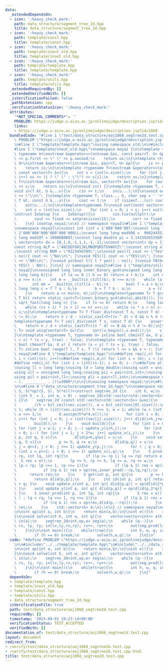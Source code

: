 ```yaml
---
data:
  _extendedDependsOn:
  - icon: ':heavy_check_mark:'
    path: data_structure/segment_tree_2d.hpp
    title: data_structure/segment_tree_2d.hpp
  - icon: ':heavy_check_mark:'
    path: template/const.hpp
    title: template/const.hpp
  - icon: ':heavy_check_mark:'
    path: template/inout_old.hpp
    title: template/inout_old.hpp
  - icon: ':heavy_check_mark:'
    path: template/template.hpp
    title: template/template.hpp
  - icon: ':heavy_check_mark:'
    path: template/utils.hpp
    title: template/utils.hpp
  _extendedRequiredBy: []
  _extendedVerifiedWith: []
  _isVerificationFailed: false
  _pathExtension: cpp
  _verificationStatusIcon: ':heavy_check_mark:'
  attributes:
    '*NOT_SPECIAL_COMMENTS*': ''
    PROBLEM: https://judge.u-aizu.ac.jp/onlinejudge/description.jsp?id=1068
    links:
    - https://judge.u-aizu.ac.jp/onlinejudge/description.jsp?id=1068
  bundledCode: "#line 1 \"test/data_structure/aoj1068_segtree2d.test.cpp\"\n#define\
    \ PROBLEM \"https://judge.u-aizu.ac.jp/onlinejudge/description.jsp?id=1068\"\n\
    \n#line 2 \"template/template.hpp\"\nusing namespace std;\n\n#include<bits/stdc++.h>\n\
    #line 1 \"template/inout_old.hpp\"\nnamespace noya2 {\n\ntemplate <typename T,\
    \ typename U>\nostream &operator<<(ostream &os, const pair<T, U> &p){\n    os\
    \ << p.first << \" \" << p.second;\n    return os;\n}\ntemplate <typename T, typename\
    \ U>\nistream &operator>>(istream &is, pair<T, U> &p){\n    is >> p.first >> p.second;\n\
    \    return is;\n}\n\ntemplate <typename T>\nostream &operator<<(ostream &os,\
    \ const vector<T> &v){\n    int s = (int)v.size();\n    for (int i = 0; i < s;\
    \ i++) os << (i ? \" \" : \"\") << v[i];\n    return os;\n}\ntemplate <typename\
    \ T>\nistream &operator>>(istream &is, vector<T> &v){\n    for (auto &x : v) is\
    \ >> x;\n    return is;\n}\n\nvoid in() {}\ntemplate <typename T, class... U>\n\
    void in(T &t, U &...u){\n    cin >> t;\n    in(u...);\n}\n\nvoid out() { cout\
    \ << \"\\n\"; }\ntemplate <typename T, class... U, char sep = ' '>\nvoid out(const\
    \ T &t, const U &...u){\n    cout << t;\n    if (sizeof...(u)) cout << sep;\n\
    \    out(u...);\n}\n\ntemplate<typename T>\nvoid out(const vector<vector<T>> &vv){\n\
    \    int s = (int)vv.size();\n    for (int i = 0; i < s; i++) out(vv[i]);\n}\n\
    \nstruct IoSetup {\n    IoSetup(){\n        cin.tie(nullptr);\n        ios::sync_with_stdio(false);\n\
    \        cout << fixed << setprecision(15);\n        cerr << fixed << setprecision(7);\n\
    \    }\n} iosetup_noya2;\n\n} // namespace noya2\n#line 1 \"template/const.hpp\"\
    \nnamespace noya2{\n\nconst int iinf = 1'000'000'007;\nconst long long linf =\
    \ 2'000'000'000'000'000'000LL;\nconst long long mod998 =  998244353;\nconst long\
    \ long mod107 = 1000000007;\nconst long double pi = 3.14159265358979323;\nconst\
    \ vector<int> dx = {0,1,0,-1,1,1,-1,-1};\nconst vector<int> dy = {1,0,-1,0,1,-1,-1,1};\n\
    const string ALP = \"ABCDEFGHIJKLMNOPQRSTUVWXYZ\";\nconst string alp = \"abcdefghijklmnopqrstuvwxyz\"\
    ;\nconst string NUM = \"0123456789\";\n\nvoid yes(){ cout << \"Yes\\n\"; }\nvoid\
    \ no(){ cout << \"No\\n\"; }\nvoid YES(){ cout << \"YES\\n\"; }\nvoid NO(){ cout\
    \ << \"NO\\n\"; }\nvoid yn(bool t){ t ? yes() : no(); }\nvoid YN(bool t){ t ?\
    \ YES() : NO(); }\n\n} // namespace noya2\n#line 1 \"template/utils.hpp\"\nnamespace\
    \ noya2{\n\nunsigned long long inner_binary_gcd(unsigned long long a, unsigned\
    \ long long b){\n    if (a == 0 || b == 0) return a + b;\n    int n = __builtin_ctzll(a);\
    \ a >>= n;\n    int m = __builtin_ctzll(b); b >>= m;\n    while (a != b) {\n \
    \       int mm = __builtin_ctzll(a - b);\n        bool f = a > b;\n        unsigned\
    \ long long c = f ? a : b;\n        b = f ? b : a;\n        a = (c - b) >> mm;\n\
    \    }\n    return a << min(n, m);\n}\n\ntemplate<typename T> T gcd_fast(T a,\
    \ T b){ return static_cast<T>(inner_binary_gcd(abs(a),abs(b))); }\n\nlong long\
    \ sqrt_fast(long long n) {\n    if (n <= 0) return 0;\n    long long x = sqrt(n);\n\
    \    while ((x + 1) * (x + 1) <= n) x++;\n    while (x * x > n) x--;\n    return\
    \ x;\n}\n\ntemplate<typename T> T floor_div(const T n, const T d) {\n    assert(d\
    \ != 0);\n    return n / d - static_cast<T>((n ^ d) < 0 && n % d != 0);\n}\n\n\
    template<typename T> T ceil_div(const T n, const T d) {\n    assert(d != 0);\n\
    \    return n / d + static_cast<T>((n ^ d) >= 0 && n % d != 0);\n}\n\ntemplate<typename\
    \ T> void uniq(vector<T> &v){\n    sort(v.begin(),v.end());\n    v.erase(unique(v.begin(),v.end()),v.end());\n\
    }\n\ntemplate <typename T, typename U> inline bool chmin(T &x, U y) { return (y\
    \ < x) ? (x = y, true) : false; }\n\ntemplate <typename T, typename U> inline\
    \ bool chmax(T &x, U y) { return (x < y) ? (x = y, true) : false; }\n\ntemplate<typename\
    \ T> inline bool range(T l, T x, T r){ return l <= x && x < r; }\n\n} // namespace\
    \ noya2\n#line 8 \"template/template.hpp\"\n\n#define rep(i,n) for (int i = 0;\
    \ i < (int)(n); i++)\n#define repp(i,m,n) for (int i = (m); i < (int)(n); i++)\n\
    #define reb(i,n) for (int i = (int)(n-1); i >= 0; i--)\n#define all(v) (v).begin(),(v).end()\n\
    \nusing ll = long long;\nusing ld = long double;\nusing uint = unsigned int;\n\
    using ull = unsigned long long;\nusing pii = pair<int,int>;\nusing pll = pair<ll,ll>;\n\
    using pil = pair<int,ll>;\nusing pli = pair<ll,int>;\n\nnamespace noya2{\n\n/*\u3000\
    ~ (. _________ . /)\u3000*/\n\n}\n\nusing namespace noya2;\n\n\n#line 2 \"data_structure/segment_tree_2d.hpp\"\
    \n\n#line 4 \"data_structure/segment_tree_2d.hpp\"\n\nnamespace noya2{\n\ntemplate<class\
    \ S, S(*op)(S, S), S(*e)()>\nstruct segtree_2d {\n    int h, w;\n    segtree_2d\
    \ (int h_ = 1, int w_ = 0) : segtree_2d(std::vector<std::vector<S>>(h_,vector<S>(w_,e())))\
    \ {}\n    segtree_2d (const std::vector<std::vector<S>> &vec){\n        assert(!vec.empty());\n\
    \        //h = bit_ceil(vec.size()), w = bit_ceil(vec[0].size());\n        h =\
    \ 1; while (h < (int)(vec.size())) h <<= 1; w = 1; while (w < (int)(vec[0].size()))\
    \ w <<= 1;\n        d.assign(h*w*4,e());\n        for (int i = 0; i < (int)(vec.size());\
    \ i++) for (int j = 0; j < (int)(vec[i].size()); j++) d[id(i+h,j+w)] = vec[i][j];\n\
    \        build();\n    }\n    void build(){\n        for (int i = 0; i < h; i++)\
    \ for (int j = w-1; j > 0; j--) update_y(i+h,j);\n        for (int i = h-1; i\
    \ > 0; i--) for (int j = 1; j < 2*w; j++) update_x(i,j);\n    }\n    void assign(int\
    \ p, int q, S v){\n        d[id(p+h,q+w)] = v;\n    }\n    void set(int p, int\
    \ q, S v){\n        p += h, q += w;\n        d[id(p,q)] = v;\n        for (int\
    \ j = q>>1; j > 0; j >>= 1) update_y(p,j);\n        for ( ; q > 0; q >>= 1) for\
    \ (int i = p>>1; i > 0; i >>= 1) update_x(i,q);\n    }\n    S prod(int lp, int\
    \ rp, int lq, int rq){\n        if (lp >= rp || lq >= rq) return e();\n      \
    \  S res = e();\n        lp += h, rp += h, lq += w, rq += w;\n        for ( ;\
    \ lp < rp; lp >>= 1, rp >>= 1){\n            if (lp & 1) res = op(res,inner_prod(lp++,lq,rq));\n\
    \            if (rp & 1) res = op(res,inner_prod(--rp,lq,rq));\n        }\n  \
    \      return res;\n    }\n    S get(int p, int q){\n        p += h, q += w;\n\
    \        return d[id(p,q)];\n    }\n    int id(int p, int q){ return p * 2 * w\
    \ + q; }\n    void update_x(int p, int q){ d[id(p,q)] = op(d[id(2*p,q)],d[id(2*p+1,q)]);\
    \ }\n    void update_y(int p, int q){ d[id(p,q)] = op(d[id(p,2*q)],d[id(p,2*q+1)]);\
    \ }\n    S inner_prod(int p, int lq, int rq){\n        S res = e();\n        for\
    \ ( ; lq < rq; lq >>= 1, rq >>= 1){\n            if (lq & 1) res = op(res,d[id(p,lq++)]);\n\
    \            if (rq & 1) res = op(res,d[id(p,--rq)]);\n        }\n        return\
    \ res;\n    }\n    std::vector<S> d;\n};\n\n} // namespace noya2\n#line 5 \"test/data_structure/aoj1068_segtree2d.test.cpp\"\
    \n\nint op(int a, int b){\n    return min(a,b);\n}\nint e(){\n    return numeric_limits<int>::max();\n\
    }\n\nvoid solve(int h, int w, int q){\n    vector<vector<int>> a(h,vector<int>(w));\
    \ in(a);\n    segtree_2d<int,op,e> seg(a);\n    while (q--){\n        int lx,\
    \ rx, ly, ry; in(lx,ly,rx,ry); rx++, ry++;\n        out(seg.prod(lx,rx,ly,ry));\n\
    \    }\n}\n\nint main(){\n    while(true){\n        int h, w, q; in(h,w,q);\n\
    \        if (h == 0) break;\n        solve(h,w,q);\n    }\n}\n"
  code: "#define PROBLEM \"https://judge.u-aizu.ac.jp/onlinejudge/description.jsp?id=1068\"\
    \n\n#include\"../../template/template.hpp\"\n#include\"../../data_structure/segment_tree_2d.hpp\"\
    \n\nint op(int a, int b){\n    return min(a,b);\n}\nint e(){\n    return numeric_limits<int>::max();\n\
    }\n\nvoid solve(int h, int w, int q){\n    vector<vector<int>> a(h,vector<int>(w));\
    \ in(a);\n    segtree_2d<int,op,e> seg(a);\n    while (q--){\n        int lx,\
    \ rx, ly, ry; in(lx,ly,rx,ry); rx++, ry++;\n        out(seg.prod(lx,rx,ly,ry));\n\
    \    }\n}\n\nint main(){\n    while(true){\n        int h, w, q; in(h,w,q);\n\
    \        if (h == 0) break;\n        solve(h,w,q);\n    }\n}"
  dependsOn:
  - template/template.hpp
  - template/inout_old.hpp
  - template/const.hpp
  - template/utils.hpp
  - data_structure/segment_tree_2d.hpp
  isVerificationFile: true
  path: test/data_structure/aoj1068_segtree2d.test.cpp
  requiredBy: []
  timestamp: '2023-09-01 19:27:14+09:00'
  verificationStatus: TEST_ACCEPTED
  verifiedWith: []
documentation_of: test/data_structure/aoj1068_segtree2d.test.cpp
layout: document
redirect_from:
- /verify/test/data_structure/aoj1068_segtree2d.test.cpp
- /verify/test/data_structure/aoj1068_segtree2d.test.cpp.html
title: test/data_structure/aoj1068_segtree2d.test.cpp
---
```

